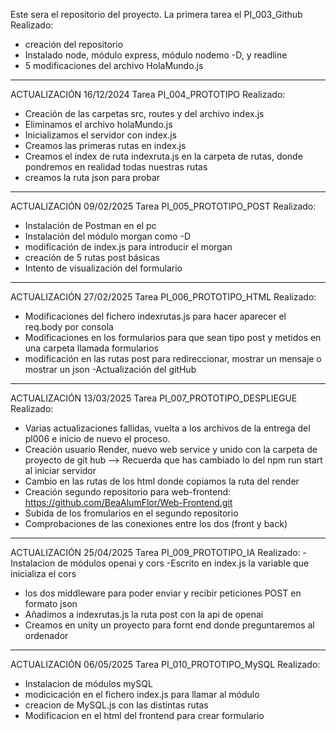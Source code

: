 Este sera el repositorio del proyecto.
La primera tarea el PI_003_Github
Realizado:

- creación del repositorio
- Instalado node, módulo express, módulo nodemo -D, y readline
- 5 modificaciones del archivo HolaMundo.js

---

ACTUALIZACIÓN 16/12/2024
Tarea PI_004_PROTOTIPO
Realizado:

- Creación de las carpetas src, routes y del archivo index.js
- Eliminamos el archivo holaMundo.js
- Inicializamos el servidor con index.js
- Creamos las primeras rutas en index.js
- Creamos el index de ruta indexruta.js en la carpeta de rutas, donde pondremos en realidad todas nuestras rutas
- creamos la ruta json para probar

---

ACTUALIZACIÓN 09/02/2025
Tarea PI_005_PROTOTIPO_POST
Realizado:

- Instalación de Postman en el pc
- Instalación del módulo morgan como -D
- modificación de index.js para introducir el morgan
- creación de 5 rutas post básicas
- Intento de visualización del formulario

---

ACTUALIZACIÓN 27/02/2025
Tarea PI_006_PROTOTIPO_HTML
Realizado:

- Modificaciones del fichero indexrutas.js para hacer aparecer el req.body por consola
- Modificaciones en los formularios para que sean tipo post y metidos en una carpeta llamada formularios
- modificación en las rutas post para redireccionar, mostrar un mensaje o mostrar un json
-Actualización del gitHub

---

ACTUALIZACIÓN 13/03/2025
Tarea PI_007_PROTOTIPO_DESPLIEGUE
Realizado:
- Varias actualizaciones fallidas, vuelta a los archivos de la entrega del pl006 e inicio de nuevo el proceso.
- Creación usuario Render, nuevo web service y unido con la carpeta de proyecto de git hub
    --> Recuerda que has cambiado lo del npm run start al iniciar servidor
- Cambio en las rutas de los html donde copiamos la ruta del render 
- Creación segundo repositorio para web-frontend: https://github.com/BeaAlumFlor/Web-Frontend.git
- Subida de los fromularios en el segundo repositorio
- Comprobaciones de las conexiones entre los dos  (front y back)

---

ACTUALIZACIÓN 25/04/2025
Tarea PI_009_PROTOTIPO_IA
Realizado:
-Instalacion de módulos openai y cors
-Escrito en index.js la variable que inicializa el cors
- los dos middleware para poder enviar y recibir peticiones POST en formato json
- Añadimos a indexrutas.js la ruta post con la api de openai
- Creamos en unity un proyecto para fornt end donde preguntaremos al ordenador

---

ACTUALIZACIÓN 06/05/2025
Tarea PI_010_PROTOTIPO_MySQL
Realizado:
- Instalacion de módulos mySQL
- modicicación en el fichero index.js para llamar al módulo
- creacion de MySQL.js con las distintas rutas
- Modificacion en el html del frontend para crear formulario 